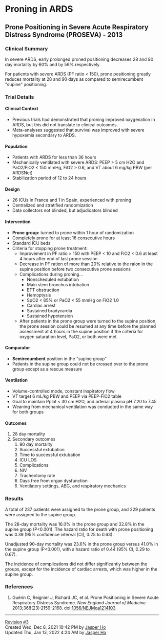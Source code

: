 Proning in ARDS
===============

Prone Positioning in Severe Acute Respiratory Distress Syndrome (PROSEVA) - 2013
--------------------------------------------------------------------------------

### Clinical Summary

In severe ARDS, early prolonged proned positioning decreases 28 and 90 day mortality by 60% and by 56% respectively.

For patients with severe ARDS (PF ratio < 150), prone positioning greatly reduces mortality at 28 and 90 days as compared to semirecumbent "supine" positioning.

### Trial Details

#### Clinical Context

*   Previous trials had demonstrated that proning improved oxygenation in ARDS, but this did not translate to clinical outcomes.
*   Meta-analyses suggested that survival was improved with severe hypoxemia secondary to ARDS.

#### Population

*   Patients with ARDS for less than 36 hours
*   Mechanically ventilated with severe ARDS: PEEP > 5 cm H2O and PaO2/FiO2 < 150 mmHg, FiO2 \> 0.6, and VT about 6 mg/kg PBW (per ARDSNet)
*   Stabilization period of 12 to 24 hours

#### Design

*   26 ICUs in France and 1 in Spain, experienced with proning
*   Centralized and stratified randomization
*   Data collectors not blinded, but adjudicators blinded

#### Intervention

*   **Prone group:** turned to prone within 1 hour of randomization
*   Completely prone for at least 16 consecutive hours
*   Standard ICU beds
*   Criteria for stopping prone treatment:
    *   Improvement in PF ratio > 150 with PEEP < 10 and FiO2 < 0.6 at least 4 hours after end of last prone session
    *   Decrease in PF ration of more than 20% relative to the raion in the supine position before two consecutive prone sessions
    *   Complications during proning…
        *   Nonscheduled extubation
        *   Main stem bronchus intubation
        *   ETT obstruction
        *   Hemoptysis
        *   SpO2 < 85% or PaO2 < 55 mmHg on FiO2 1.0
        *   Cardiac arrest
        *   Sustained bradycardia
        *   Sustained hypotension
    *   After patients in the prone group were turned to the supine position, the prone session could be resumed at any time before the planned assessment at 4 hours in the supine position if the criteria for oxygen saturation level, PaO2, or both were met

#### Comparator

*   **Semirecumbent** position in the "supine group"
*   Patients in the supine group could not be crossed over to the prone group except as a rescue measure

#### Ventilation

*   Volume-controlled mode, constant inspiratory flow
*   VT target 6 mL/kg PBW and PEEP via PEEP-FiO2 table
*   Goal to maintain Pplat < 30 cm H2O, and arterial plasma pH 7.20 to 7.45
*   Weaning from mechanical ventilation was conducted in the same way for both groups

#### Outcomes

1.  28 day mortality
2.  Secondary outcomes
    1.  90 day mortality
    2.  Successful extubation
    3.  Time to successful extubation
    4.  ICU LOS
    5.  Complications
    6.  NIV
    7.  Tracheotomy rate
    8.  Days free from organ dysfunction
    9.  Ventilatory settings, ABG, and respiratory mechanics

### Results

A total of 237 patients were assigned to the prone group, and 229 patients were assigned to the supine group.

The 28-day mortality was 16.0% in the prone group and 32.8% in the supine group (P<0.001). The hazard ratio for death with prone positioning was 0.39 (95% confidence interval \[CI\], 0.25 to 0.63).

Unadjusted 90-day mortality was 23.6% in the prone group versus 41.0% in the supine group (P<0.001), with a hazard ratio of 0.44 (95% CI, 0.29 to 0.67).

The incidence of complications did not differ significantly between the groups, except for the incidence of cardiac arrests, which was higher in the supine group.

### References

1.  Guérin C, Reignier J, Richard JC, et al. Prone Positioning in Severe Acute Respiratory Distress Syndrome. _New England Journal of Medicine_. 2013;368(23):2159-2168. doi:[1056/NEJMoa1214103](https://doi.org/10.1056/NEJMoa1214103)

* * *

[Revision #3  
](http://medreference.ca:8080/books/critical-care-medicine/page/proning-in-ards/revisions)Created Wed, Dec 8, 2021 10:42 PM by [Jasper Ho](http://medreference.ca:8080/user/1)  
Updated Thu, Jan 13, 2022 4:24 AM by [Jasper Ho](http://medreference.ca:8080/user/1)